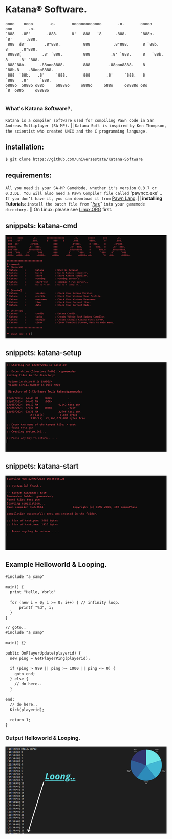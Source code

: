 # Katana® Software.
```
oooo    oooo       .o.       ooooooooooooo       .o.       ooooo      ooo       .o.       
`888   .8P'       .888.      8'   888   `8      .888.      `888b.     `8'      .888.      
 888  d8'        .8"888.          888          .8"888.      8 `88b.    8      .8"888.     
 88888[         .8' `888.         888         .8' `888.     8   `88b.  8     .8' `888.    
 888`88b.      .88ooo8888.        888        .88ooo8888.    8     `88b.8    .88ooo8888.   
 888  `88b.   .8'     `888.       888       .8'     `888.   8       `888   .8'     `888.  
o888o  o888o o88o     o8888o     o888o     o88o     o8888o o8o        `8  o88o     o8888o 
```
#
### What's Katana Software?,
`Katana is a compiler software used for compiling Pawn code in San Andreas Multiplayer (SA-MP).` ||
`Katana Soft is inspired by Ken Thompson, the scientist who created UNIX and the C programming language.`
## installation:
```
$ git clone https://github.com/universestate/Katana-Software
```
## requirements:
`All you need is your SA-MP GameMode, whether it's version 0.3.7 or 0.3.DL. You will also need a Pawn Compiler file called` 'pawncc.exe' .. `If you don’t have it, you can download it from` [Pawn Lang](https://github.com/pawn-lang/compiler/releases).
|| **installing Tutorials**: `install the batch file from` "[/src](https://github.com/universestate/Katana-Software/tree/e193de36c726be3fb41689e0bf7231b5d605dd00/src)" `into your gamemode directory.`
|| On Linux: please see [Linux.ORG](https://www.linux.org/threads/running-windows-batch-files-on-linux.11205/) first.
## snippets: katana-cmd
![image](katana/katana-cmd.png)
## snippets: katana-setup
![image](katana/katana-setup.png)
## snippets: katana-start
![image](katana/katana-start.png)
## Example Helloworld & Looping.
```pwn
#include "a_samp"

main() {
  print "Hello, World"

  for (new i = 0; i >= 0; i++) { // infinity loop.
      printf "%d", i;
  }
}
```
```pwn
// goto..
#include "a_samp"

main() {}

public OnPlayerUpdate(playerid) {
  new ping = GetPlayerPing(playerid);

  if (ping > 999 || ping >= 1000 || ping <= 0) {
    goto end;
  } else {
    // do here..
  }

end:
  // do here..
  Kick(playerid);

  return 1;
}
```
### Output Helloworld & Looping.
![image](space.png)
